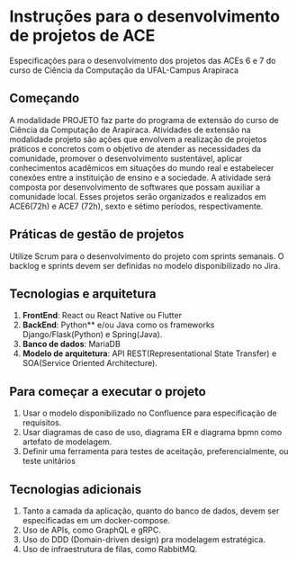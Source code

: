 # Instruções para o desenvolvimento de projetos de ACE
Especificações para o desenvolvimento dos projetos das ACEs 6 e 7 do curso de Ciência da Computação da UFAL-Campus Arapiraca
## Começando
A modalidade PROJETO faz parte do programa de extensão do curso de Ciência da Computação de Arapiraca. 
Atividades de extensão na modalidade projeto são ações que envolvem a realização de projetos práticos e concretos com o objetivo de atender as necessidades da comunidade,
promover o desenvolvimento sustentável, aplicar conhecimentos acadêmicos em situações do mundo real e estabelecer conexões entre a instituição de ensino e a sociedade. 
A atividade será composta por desenvolvimento de softwares que possam auxiliar a comunidade local. 
Esses projetos serão organizados e realizados em ACE6(72h) e ACE7 (72h), sexto e sétimo períodos, respectivamente. 
## Práticas de gestão de projetos
Utilize Scrum para o desenvolvimento do projeto com sprints semanais. O backlog e sprints devem ser definidas no modelo disponibilizado no Jira.
## Tecnologias e arquitetura
1. **FrontEnd**: React ou React Native ou Flutter  
2. **BackEnd**: Python** e/ou Java como os frameworks Django/Flask(Python) e Spring(Java).
5. **Banco de dados**: MariaDB
6. **Modelo de arquitetura**: API REST(Representational State Transfer) e SOA(Service Oriented Architecture).
## Para começar a executar o projeto
1. Usar o modelo disponibilizado no Confluence para especificação de requisitos.
2. Usar diagramas de caso de uso, diagrama ER e diagrama bpmn como artefato de modelagem.
3. Definir uma ferramenta para testes de aceitação, preferencialmente, ou teste unitários
## Tecnologias adicionais
1. Tanto a camada da aplicação, quanto do banco de dados, devem ser especificadas em um docker-compose.
2. Uso de APIs, como GraphQL e gRPC.
3. Uso do DDD (Domain-driven design) pra modelagem estratégica.
4. Uso de infraestrutura de filas, como RabbitMQ.